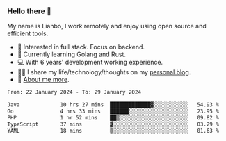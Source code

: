 ### Hello there 👋

My name is Lianbo, I work remotely and enjoy using open source and efficient tools.

- 🔭 Interested in full stack. Focus on backend.
- 🌱 Currently learning Golang and Rust.
- 💻 With 6 years' development working experience.
- ✍🏻 I share my life/technology/thoughts on my [personal blog](https://godruoyi.com).
- 👒 [About me more](https://godruoyi.com/posts/About-godruoyi).

<!--START_SECTION:waka-->

```txt
From: 22 January 2024 - To: 29 January 2024

Java             10 hrs 27 mins  █████████████▓░░░░░░░░░░░   54.93 %
Go               4 hrs 33 mins   ██████░░░░░░░░░░░░░░░░░░░   23.95 %
PHP              1 hr 52 mins    ██▒░░░░░░░░░░░░░░░░░░░░░░   09.82 %
TypeScript       37 mins         ▓░░░░░░░░░░░░░░░░░░░░░░░░   03.29 %
YAML             18 mins         ▒░░░░░░░░░░░░░░░░░░░░░░░░   01.63 %
```

<!--END_SECTION:waka-->
